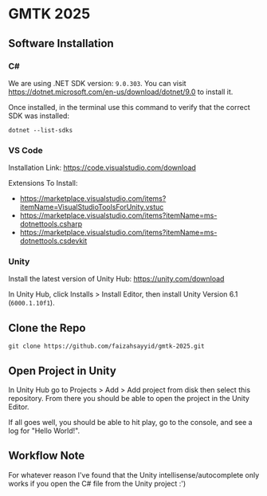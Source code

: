 # GMTK 2025

## Software Installation

### C#
We are using .NET SDK version: `9.0.303`. You can visit https://dotnet.microsoft.com/en-us/download/dotnet/9.0 to install it.

Once installed, in the terminal use this command to verify that the correct SDK was installed:
```
dotnet --list-sdks
```
### VS Code
Installation Link: https://code.visualstudio.com/download

Extensions To Install: 
- https://marketplace.visualstudio.com/items?itemName=VisualStudioToolsForUnity.vstuc
- https://marketplace.visualstudio.com/items?itemName=ms-dotnettools.csharp
- https://marketplace.visualstudio.com/items?itemName=ms-dotnettools.csdevkit

### Unity
Install the latest version of Unity Hub: https://unity.com/download

In Unity Hub, click Installs > Install Editor, then install Unity Version 6.1 (`6000.1.10f1`). 

## Clone the Repo
```
git clone https://github.com/faizahsayyid/gmtk-2025.git
```
## Open Project in Unity
In Unity Hub go to Projects > Add > Add project from disk then select this repository. From there you should be able to open the project in the Unity Editor. 

If all goes well, you should be able to hit play, go to the console, and see a log for "Hello World!". 

## Workflow Note

For whatever reason I've found that the Unity intellisense/autocomplete only works if you open the C# file from the Unity project :')

